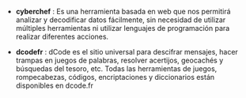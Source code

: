 - **cyberchef** : Es una herramienta basada en web que nos permitirá analizar y decodificar datos fácilmente, sin necesidad de utilizar múltiples herramientas ni utilizar lenguajes de programación para realizar diferentes acciones.

- **dcodefr** : dCode es el sitio universal para descifrar mensajes, hacer trampas en juegos de palabras, resolver acertijos, geocachés y búsquedas del tesoro, etc. Todas las herramientas de juegos, rompecabezas, códigos, encriptaciones y diccionarios están disponibles en dcode.fr
